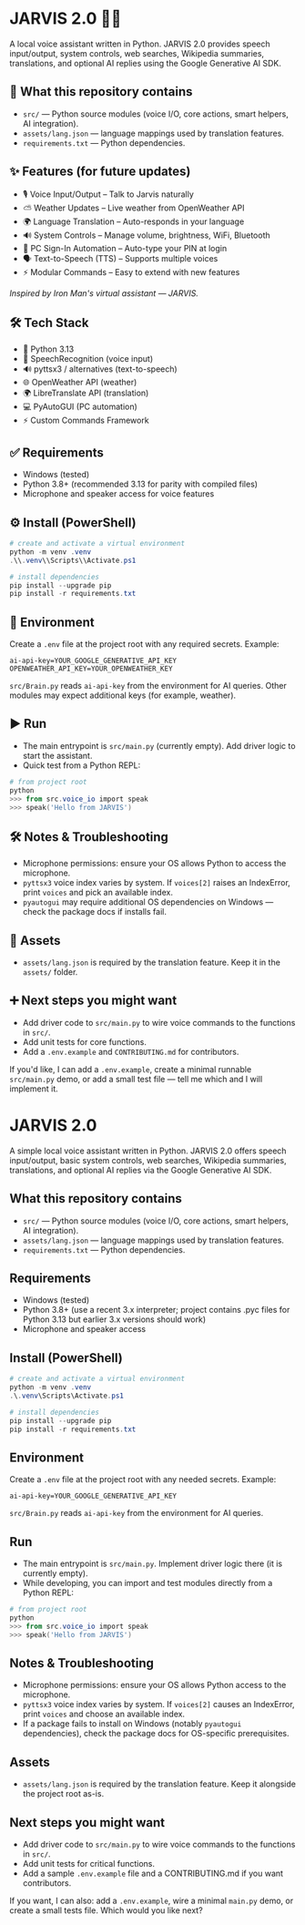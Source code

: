 # JARVIS 2.0 🤖✨

A local voice assistant written in Python. JARVIS 2.0 provides speech input/output, system controls, web searches, Wikipedia summaries, translations, and optional AI replies using the Google Generative AI SDK.

## 📁 What this repository contains

- `src/` — Python source modules (voice I/O, core actions, smart helpers, AI integration).
- `assets/lang.json` — language mappings used by translation features.
- `requirements.txt` — Python dependencies.

## ✨ Features (for future updates)

- 🎙️ Voice Input/Output – Talk to Jarvis naturally
- ⛅ Weather Updates – Live weather from OpenWeather API
- 🌍 Language Translation – Auto-responds in your language
- 🔊 System Controls – Manage volume, brightness, WiFi, Bluetooth
- 🔐 PC Sign-In Automation – Auto-type your PIN at login
- 🗣️ Text-to-Speech (TTS) – Supports multiple voices
- ⚡ Modular Commands – Easy to extend with new features

_Inspired by Iron Man's virtual assistant — JARVIS._

## 🛠️ Tech Stack

- 🐍 Python 3.13
- 🎤 SpeechRecognition (voice input)
- 🔊 pyttsx3 / alternatives (text-to-speech)
- 🌐 OpenWeather API (weather)
- 🌍 LibreTranslate API (translation)
- 💻 PyAutoGUI (PC automation)
- ⚡ Custom Commands Framework

## ✅ Requirements

- Windows (tested)
- Python 3.8+ (recommended 3.13 for parity with compiled files)
- Microphone and speaker access for voice features

## ⚙️ Install (PowerShell)

```powershell
# create and activate a virtual environment
python -m venv .venv
.\\.venv\\Scripts\\Activate.ps1

# install dependencies
pip install --upgrade pip
pip install -r requirements.txt
```

## 🔐 Environment

Create a `.env` file at the project root with any required secrets. Example:

```
ai-api-key=YOUR_GOOGLE_GENERATIVE_API_KEY
OPENWEATHER_API_KEY=YOUR_OPENWEATHER_KEY
```

`src/Brain.py` reads `ai-api-key` from the environment for AI queries. Other modules may expect additional keys (for example, weather).

## ▶️ Run

- The main entrypoint is `src/main.py` (currently empty). Add driver logic to start the assistant.
- Quick test from a Python REPL:

```powershell
# from project root
python
>>> from src.voice_io import speak
>>> speak('Hello from JARVIS')
```

## 🛠️ Notes & Troubleshooting

- Microphone permissions: ensure your OS allows Python to access the microphone.
- `pyttsx3` voice index varies by system. If `voices[2]` raises an IndexError, print `voices` and pick an available index.
- `pyautogui` may require additional OS dependencies on Windows — check the package docs if installs fail.

## 📂 Assets

- `assets/lang.json` is required by the translation feature. Keep it in the `assets/` folder.

## ➕ Next steps you might want

- Add driver code to `src/main.py` to wire voice commands to the functions in `src/`.
- Add unit tests for core functions.
- Add a `.env.example` and `CONTRIBUTING.md` for contributors.

If you'd like, I can add a `.env.example`, create a minimal runnable `src/main.py` demo, or add a small test file — tell me which and I will implement it.
# JARVIS 2.0

A simple local voice assistant written in Python. JARVIS 2.0 offers speech input/output, basic system controls, web searches, Wikipedia summaries, translations, and optional AI replies via the Google Generative AI SDK.

## What this repository contains

- `src/` — Python source modules (voice I/O, core actions, smart helpers, AI integration).
- `assets/lang.json` — language mappings used by translation features.
- `requirements.txt` — Python dependencies.

## Requirements

- Windows (tested)
- Python 3.8+ (use a recent 3.x interpreter; project contains .pyc files for Python 3.13 but earlier 3.x versions should work)
- Microphone and speaker access

## Install (PowerShell)

```powershell
# create and activate a virtual environment
python -m venv .venv
.\.venv\Scripts\Activate.ps1

# install dependencies
pip install --upgrade pip
pip install -r requirements.txt
```

## Environment

Create a `.env` file at the project root with any needed secrets. Example:

```
ai-api-key=YOUR_GOOGLE_GENERATIVE_API_KEY
```

`src/Brain.py` reads `ai-api-key` from the environment for AI queries.

## Run

- The main entrypoint is `src/main.py`. Implement driver logic there (it is currently empty).
- While developing, you can import and test modules directly from a Python REPL:

```powershell
# from project root
python
>>> from src.voice_io import speak
>>> speak('Hello from JARVIS')
```

## Notes & Troubleshooting

- Microphone permissions: ensure your OS allows Python access to the microphone.
- `pyttsx3` voice index varies by system. If `voices[2]` causes an IndexError, print `voices` and choose an available index.
- If a package fails to install on Windows (notably `pyautogui` dependencies), check the package docs for OS-specific prerequisites.

## Assets

- `assets/lang.json` is required by the translation feature. Keep it alongside the project root as-is.

## Next steps you might want

- Add driver code to `src/main.py` to wire voice commands to the functions in `src/`.
- Add unit tests for critical functions.
- Add a sample `.env.example` file and a CONTRIBUTING.md if you want contributors.

If you want, I can also: add a `.env.example`, wire a minimal `main.py` demo, or create a small tests file. Which would you like next?
